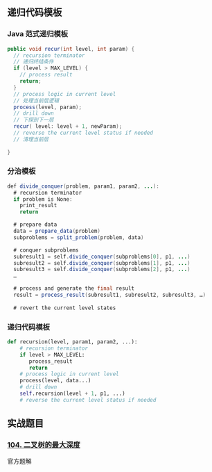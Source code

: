 ## 递归代码模板

### Java 范式递归模板

```java
public void recur(int level, int param) { 
  // recursion terminator 
  // 递归终结条件
  if (level > MAX_LEVEL) { 
    // process result 
    return; 
  }
  // process logic in current level
  // 处理当前层逻辑
  process(level, param); 
  // drill down 
  // 下探到下一层
  recur( level: level + 1, newParam); 
  // reverse the current level status if needed 
  // 清理当前层
 
}
```

### 分治模板

```java
def divide_conquer(problem, param1, param2, ...): 
  # recursion terminator 
  if problem is None: 
	print_result 
	return 

  # prepare data 
  data = prepare_data(problem) 
  subproblems = split_problem(problem, data) 

  # conquer subproblems 
  subresult1 = self.divide_conquer(subproblems[0], p1, ...) 
  subresult2 = self.divide_conquer(subproblems[1], p1, ...) 
  subresult3 = self.divide_conquer(subproblems[2], p1, ...) 
  …

  # process and generate the final result 
  result = process_result(subresult1, subresult2, subresult3, …)
	
  # revert the current level states
```





### 递归代码模板

```py
def recursion(level, param1, param2, ...): 
    # recursion terminator 
    if level > MAX_LEVEL: 
	   process_result 
	   return 
    # process logic in current level 
    process(level, data...) 
    # drill down 
    self.recursion(level + 1, p1, ...) 
    # reverse the current level status if needed
```



## 实战题目

### [104. 二叉树的最大深度](https://leetcode-cn.com/problems/maximum-depth-of-binary-tree/solution/er-cha-shu-de-zui-da-shen-du-by-leetcode/)

官方题解